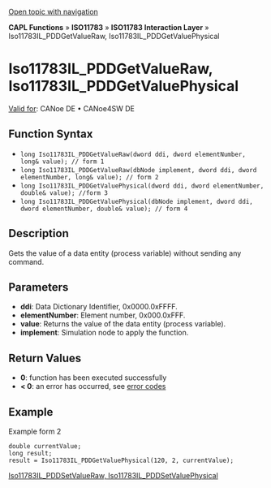 [Open topic with navigation](../../../../../../CANoeDEFamily.htm#Topics/CAPLFunctions/ISO11783/ISOInteractionLayer/Functions/CAPLfunctionIso11783ILPDDGetValueRaw.md)

**CAPL Functions** » **ISO11783** » **ISO11783 Interaction Layer** » Iso11783IL_PDDGetValueRaw, Iso11783IL_PDDGetValuePhysical

# Iso11783IL_PDDGetValueRaw, Iso11783IL_PDDGetValuePhysical

[Valid for](../../../../Shared/FeatureAvailability.md): CANoe DE • CANoe4SW DE

## Function Syntax

- `long Iso11783IL_PDDGetValueRaw(dword ddi, dword elementNumber, long& value); // form 1`
- `long Iso11783IL_PDDGetValueRaw(dbNode implement, dword ddi, dword elementNumber, long& value); // form 2`
- `long Iso11783IL_PDDGetValuePhysical(dword ddi, dword elementNumber, double& value); //form 3`
- `long Iso11783IL_PDDGetValuePhysical(dbNode implement, dword ddi, dword elementNumber, double& value); // form 4`

## Description

Gets the value of a data entity (process variable) without sending any command.

## Parameters

- **ddi**: Data Dictionary Identifier, 0x0000.0xFFFF.
- **elementNumber**: Element number, 0x000.0xFFF.
- **value**: Returns the value of the data entity (process variable).
- **implement**: Simulation node to apply the function.

## Return Values

- **0**: function has been executed successfully
- **< 0**: an error has occurred, see [error codes](../../../CAPLfunctionsISOj1939ErrorCodes.md)

## Example

Example form 2

```plaintext
double currentValue;
long result;
result = Iso11783IL_PDDGetValuePhysical(120, 2, currentValue);
```

[Iso11783IL_PDDSetValueRaw, Iso11783IL_PDDSetValuePhysical](CAPLfunctionIso11783ILPDDSetValueRaw.md)
